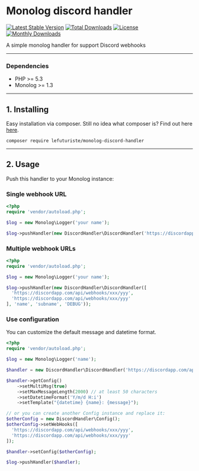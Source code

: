 # Monolog discord handler

[![Latest Stable Version](https://poser.pugx.org/lefuturiste/monolog-discord-handler/v/stable)](https://packagist.org/packages/lefuturiste/monolog-discord-handler)
[![Total Downloads](https://poser.pugx.org/lefuturiste/monolog-discord-handler/downloads)](https://packagist.org/packages/lefuturiste/monolog-discord-handler)
[![License](https://poser.pugx.org/lefuturiste/monolog-discord-handler/license)](https://packagist.org/packages/lefuturiste/monolog-discord-handler)
[![Monthly Downloads](https://poser.pugx.org/lefuturiste/monolog-discord-handler/d/monthly)](https://packagist.org/packages/lefuturiste/monolog-discord-handler)


A simple monolog handler for support Discord webhooks

-------------------------------------------------

### Dependencies

- PHP >= 5.3
- Monolog >= 1.3

-------------------------------------------------

## 1. Installing

Easy installation via composer. Still no idea what composer is? Find out here [here](http://getcomposer.org).

```composer require lefuturiste/monolog-discord-handler```

-------------------------------------------------

## 2. Usage

Push this handler to your Monolog instance:

### Single webhook URL

```php
<?php
require 'vendor/autoload.php';

$log = new Monolog\Logger('your name');

$log->pushHandler(new DiscordHandler\DiscordHandler('https://discordapp.com/api/webhooks/xxx/yyy', 'name', 'subname', 'DEBUG'));

```

### Multiple webhook URLs


```php
<?php
require 'vendor/autoload.php';

$log = new Monolog\Logger('your name');

$log->pushHandler(new DiscordHandler\DiscordHandler([
  'https://discordapp.com/api/webhooks/xxx/yyy',
  'https://discordapp.com/api/webhooks/xxx/yyy'
], 'name', 'subname', 'DEBUG'));

```

### Use configuration

You can customize the default message and datetime format.
 
```php
<?php
require 'vendor/autoload.php';

$log = new Monolog\Logger('name');

$handler = new DiscordHandler\DiscordHandler('https://discordapp.com/api/webhooks/xxx/yyy', 'name', 'subname', 'DEBUG');

$handler->getConfig()
    ->setMultiMsg(true)
    ->setMaxMessageLength(2000) // at least 50 characters
    ->setDatetimeFormat('Y/m/d H:i')
    ->setTemplate("{datetime} {name}: {message}");

// or you can create another Config instance and replace it:
$otherConfig = new DiscordHandler\Config();
$otherConfig->setWebHooks([
  'https://discordapp.com/api/webhooks/xxx/yyy', 
  'https://discordapp.com/api/webhooks/xxx/yyy'
]);

$handler->setConfig($otherConfig);

$log->pushHandler($handler);
```

